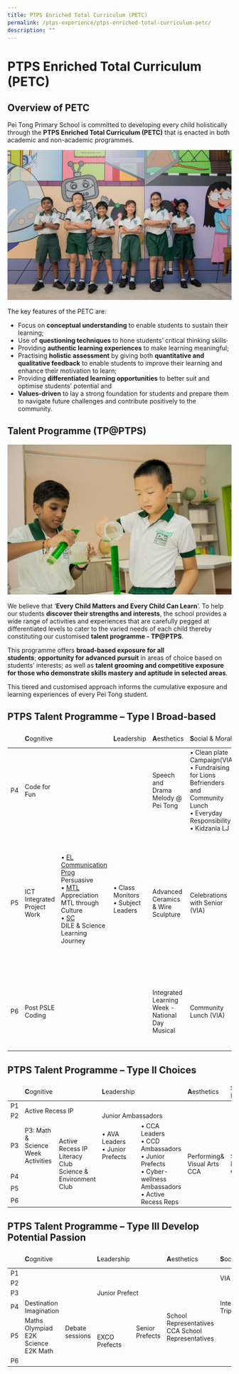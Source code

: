 ```yaml
---
title: PTPS Enriched Total Curriculum (PETC)
permalink: /ptps-experience/ptps-enriched-total-curriculum-petc/
description: ""
---
```

# PTPS Enriched Total Curriculum (PETC)

## Overview of PETC


Pei Tong Primary School is committed to developing every child holistically through the **PTPS Enriched Total Curriculum (PETC)** that is enacted in both academic and non-academic programmes.

![](/images/PTPS%20Experience/Peitong-StagedShots-152.jpg)

The key features of the PETC are:

*   Focus on **conceptual understanding** to enable students to sustain their learning;
*   Use of **questioning techniques** to hone students’ critical thinking skills·
*   Providing **authentic learning experiences** to make learning meaningful;
*   Practising **holistic assessment** by giving both **quantitative and qualitative feedback** to enable students to improve their learning and enhance their motivation to learn;
*   Providing **differentiated learning opportunities** to better suit and optimise students’ potential and
*   **Values-driven** to lay a strong foundation for students and prepare them to navigate future challenges and contribute positively to the community.


## Talent Programme (TP@PTPS)

![](/images/PTPS%20Experience/Peitong-StagedShots-164.jpg)


We believe that ‘**Every Child Matters and Every Child Can Learn**’. To help our students **discover their strengths and interests**, the school provides a wide range of activities and experiences that are carefully pegged at differentiated levels to cater to the varied needs of each child thereby constituting our customised **talent programme - TP@PTPS**.

  

This programme offers **broad-based exposure for all students**; **opportunity for advanced pursuit** in areas of choice based on students’ interests; as well as **talent grooming and competitive exposure for those who demonstrate skills mastery and aptitude in selected areas**.

  

This tiered and customised approach informs the cumulative exposure and learning experiences of every Pei Tong student.

## PTPS Talent Programme – Type I Broad-based


<table>
<thead>
  <tr>
    <td></td>
    <td><b>C</b>ognitive</td>
    <td></td>
    <td><b>L</b>eadership</td>
    <td><b>A</b>esthetics</td>
    <td><b>S</b>ocial &amp; Moral</td>
    <td></td>
    <td><b>P</b>hysical Fitness</td>
  </tr>
</thead>
<tbody>
  <tr>
    <td>P4</td>
    <td>Code for Fun</td>
		<td rowspan="3">• <u>EL Communication Prog</u><br> Persuasive<br>• <u>MTL</u><br> Appreciation MTL through Culture<br>• <u>SC</u><br>DILE &amp; Science Learning Journey</td>
    <td rowspan="3">•    Class Monitors<br>•    Subject Leaders</td>
    <td>Speech and Drama  Melody @ Pei Tong</td>
    <td>•  Clean plate Campaign(VIA)<br>•  Fundraising for Lions Befrienders and Community Lunch<br>•  Everyday Responsibility<br>•  Kidzania LJ</td>
    <td rowspan="3">•    Panning for Gold<br>•    Welcome Back Programme<br>•    Road Safety</td>
    <td>•  ACES<br>(Achieving Character Excellence through Sports)<br>ü I Am Possible<br>•  Sports Carnival</td>
  </tr>
  <tr>
    <td>P5</td>
    <td> ICT Integrated Project Work</td>
    <td>Advanced Ceramics &amp; Wire Sculpture</td>
    <td>Celebrations with Senior (VIA)</td>
    <td>•  P5 Camp<br>•  P5 HPB Blood Pressure Awareness Programme<br>•  ACES<br>(Achieving Character Excellence through Sports)<br>ü I Am Possible<br>ü P5 orienteering<br>•  Sports Carnival</td>
  </tr>
  <tr>
    <td>P6</td>
    <td>Post PSLE Coding</td>
    <td>Integrated Learning Week - National Day Musical</td>
    <td>Community Lunch (VIA)</td>
    <td>•   ACES<br>(Achieving Character Excellence through Sports)<br>ü I Am Possible<br>•   Sports Carnival</td>
  </tr>
</tbody>
</table>


## PTPS Talent Programme – Type II Choices



<table>
<thead>
  <tr>
    <td></td>
     <td><b>C</b>ognitive</td>
     <td></th>
     <td><b>L</b>eadership</td>
     <td></th>
     <td><b>A</b>esthetics</td>
     <td><b>S</b>ocial &amp; Moral</td>
     <td><b>P</b>hysical Fitness</td>
  </tr>
</thead>
<tbody>
  <tr>
    <td>P1</td>
    <td colspan="2" rowspan="2">Active Recess IP</td>
    <td colspan="2"></td>
    <td></td>
    <td></td>
    <td></td>
  </tr>
  <tr>
    <td>P2</td>
    <td colspan="2">Junior Ambassadors</td>
    <td></td>
    <td></td>
    <td></td>
  </tr>
  <tr>
    <td>P3</td>
    <td>P3: Math &amp; Science Week Activities</td>
    <td rowspan="4">Active Recess IP<br>Literacy Club<br>Science &amp; Environment Club</td>
    <td>•       AVA Leaders<br>•       Junior Prefects</td>
    <td rowspan="4">•       CCA Leaders<br>•       CCD Ambassadors<br>•       Junior Prefects<br>•       Cyber-wellness Ambassadors<br>•       Active Recess Reps</td>
    <td rowspan="4">Performing&amp; Visual Arts CCA</td>
    <td rowspan="4">Science Environmental Club</td>
    <td rowspan="4">•       Sports CCA<br>•       Active Recess<br>•       Junior Sports Academy</td>
  </tr>
  <tr>
    <td>P4</td>
    <td></td>
    <td></td>
  </tr>
  <tr>
    <td>P5</td>
    <td></td>
    <td></td>
  </tr>
  <tr>
    <td>P6</td>
    <td></td>
    <td></td>
  </tr>
</tbody>
</table>

## PTPS Talent Programme – Type III Develop Potential Passion

<table>
<thead>
  <tr>
    <td></td>
    <td><b>C</b>ognitive</td>
    <td></td>
    <td><b>L</b>eadership</td>
    <td></td>
    <td><b>A</b>esthetics</td>
    <td><b>S</b>ocial &amp; Moral</td>
    <td></td>
    <td><b>P</b>hysical Fitness</td>
  </tr>
</thead>
<tbody>
  <tr>
    <td>P1</td>
    <td colspan="2"></td>
    <td colspan="2"></td>
    <td></td>
    <td rowspan="2">VIA Champions</td>
    <td rowspan="6">Model Student Award</td>
    <td rowspan="6">CCA School Representatives</td>
  </tr>
  <tr>
    <td>P2</td>
    <td colspan="2"></td>
    <td colspan="2"></td>
    <td></td>
  </tr>
  <tr>
    <td>P3</td>
    <td colspan="2"></td>
    <td colspan="2">Junior Prefect</td>
    <td rowspan="4">School Representatives CCA School Representatives</td>
    <td></td>
  </tr>
  <tr>
    <td>P4</td>
    <td>Destination Imagination</td>
    <td rowspan="3">Debate sessions</td>
    <td></td>
    <td rowspan="3">Senior Prefects</td>
    <td>Internationalisation Trip</td>
  </tr>
  <tr>
    <td>P5</td>
    <td>Maths Olympiad<br>E2K Science E2K Math</td>
    <td rowspan="2">EXCO Prefects</td>
    <td></td>
  </tr>
  <tr>
    <td>P6</td>
    <td></td>
    <td></td>
  </tr>
</tbody>
</table>